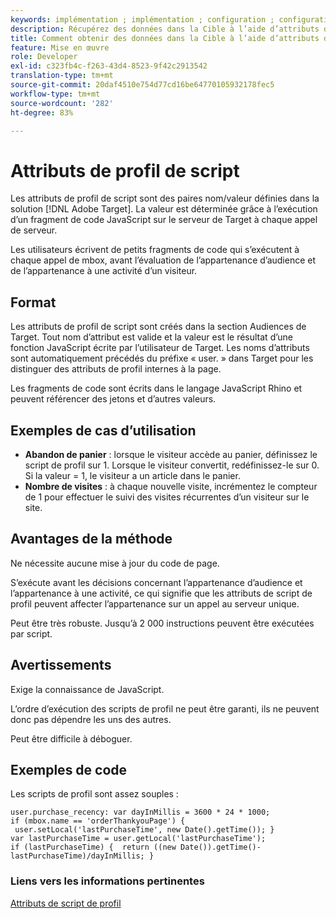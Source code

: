 ```yaml
---
keywords: implémentation ; implémentation ; configuration ; configuration ; attributs de profil de script
description: Récupérez des données dans la Cible à l’aide d’attributs de profil de script.
title: Comment obtenir des données dans la Cible à l’aide d’attributs de Profil de script ?
feature: Mise en œuvre
role: Developer
exl-id: c323fb4c-f263-43d4-8523-9f42c2913542
translation-type: tm+mt
source-git-commit: 20daf4510e754d77cd16be64770105932178fec5
workflow-type: tm+mt
source-wordcount: '282'
ht-degree: 83%

---
```


# Attributs de profil de script

Les attributs de profil de script sont des paires nom/valeur définies dans la solution [!DNL Adobe Target]. La valeur est déterminée grâce à l’exécution d’un fragment de code JavaScript sur le serveur de Target à chaque appel de serveur.

Les utilisateurs écrivent de petits fragments de code qui s’exécutent à chaque appel de mbox, avant l’évaluation de l’appartenance d’audience et de l’appartenance à une activité d’un visiteur.

## Format

Les attributs de profil de script sont créés dans la section Audiences de Target. Tout nom d’attribut est valide et la valeur est le résultat d’une fonction JavaScript écrite par l’utilisateur de Target. Les noms d’attributs sont automatiquement précédés du préfixe « user. » dans Target pour les distinguer des attributs de profil internes à la page.

Les fragments de code sont écrits dans le langage JavaScript Rhino et peuvent référencer des jetons et d’autres valeurs.

## Exemples de cas d’utilisation

* **Abandon de panier** : lorsque le visiteur accède au panier, définissez le script de profil sur 1. Lorsque le visiteur convertit, redéfinissez-le sur 0. Si la valeur = 1, le visiteur a un article dans le panier.
* **Nombre de visites** : à chaque nouvelle visite, incrémentez le compteur de 1 pour effectuer le suivi des visites récurrentes d’un visiteur sur le site.

## Avantages de la méthode

Ne nécessite aucune mise à jour du code de page.

S’exécute avant les décisions concernant l’appartenance d’audience et l’appartenance à une activité, ce qui signifie que les attributs de script de profil peuvent affecter l’appartenance sur un appel au serveur unique.

Peut être très robuste. Jusqu’à 2 000 instructions peuvent être exécutées par script.

## Avertissements

Exige la connaissance de JavaScript.

L’ordre d’exécution des scripts de profil ne peut être garanti, ils ne peuvent donc pas dépendre les uns des autres.

Peut être difficile à déboguer.

## Exemples de code

Les scripts de profil sont assez souples :

`user.purchase_recency: var dayInMillis = 3600 * 24 * 1000; if (mbox.name == 'orderThankyouPage') {  user.setLocal('lastPurchaseTime', new Date().getTime()); } var lastPurchaseTime = user.getLocal('lastPurchaseTime'); if (lastPurchaseTime) {  return ((new Date()).getTime()-lastPurchaseTime)/dayInMillis; }`

### Liens vers les informations pertinentes

[Attributs de script de profil](/help/c-target/c-visitor-profile/profile-parameters.md#concept_8C07AEAB0A144FECA8B4FEB091AED4D2)
